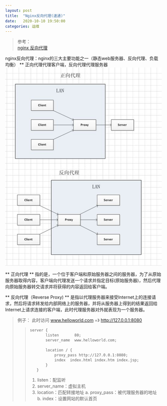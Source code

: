 ```yaml
---
layout: post
title:  "Nginx反向代理(速通)"
date:   2020-10-10 19:50:00
categories: 运维
---
```


>参考：  
>[nginx 反向代理][Nginx 反向代理详解]  



nginx反向代理：nginx的三大主要功能之一（静态web服务器、反向代理、负载均衡）
** 正向代理代理客户端，反向代理代理服务器
![avatar](/assets/images/study/Nginx.jpg)

** 正向代理 ** 指的是，一个位于客户端和原始服务器之间的服务器，为了从原始服务器取得内容，客户端向代理发送一个请求并指定目标(原始服务器)，然后代理向原始服务器转交请求并将获得的内容返回给客户端。

** 反向代理（Reverse Proxy) ** 是指以代理服务器来接受Internet上的连接请求，然后将请求转发给内部网络上的服务器，并将从服务器上得到的结果返回给Internet上请求连接的客户端，此时代理服务器对外就表现为一个服务器。


>例子：
>此时访问 www.helloworld.com =》 http://127.0.0.1:8080
>>```shell
>>server {
>>        listen       80;
>>        server_name  www.helloworld.com;
>>
>>        location / {
>>            proxy_pass http://127.0.0.1:8080;
>>            index  index.html index.htm index.jsp;
>>        }
>>    }
>>```
>>	1. listen：配监听
>>	2. server_name：虚拟主机
>>	3. location：匹配转接地址
>		a. proxy_pass：被代理服务器的地址
>		b. index：设置网站的默认首页
>


[nginx 反向代理]:https://www.cnblogs.com/ysocean/p/9392908.html
[Nginx 反向代理详解]:https://juejin.im/entry/6844903446504554504
